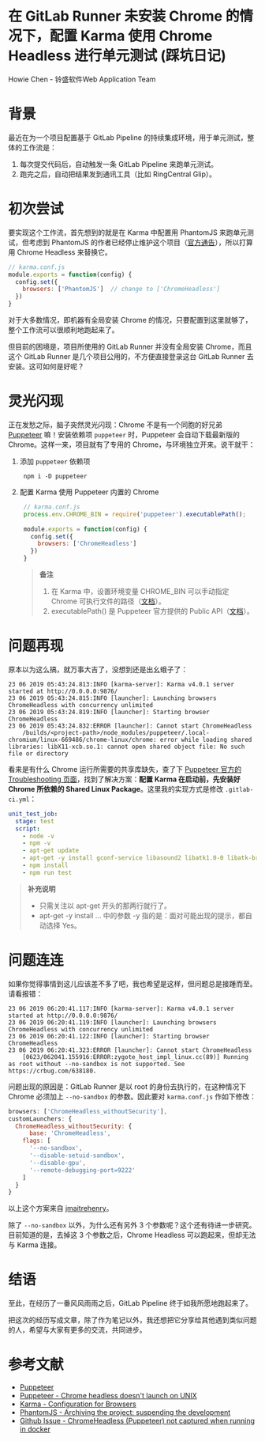 # 在 GitLab Runner 未安装 Chrome 的情况下，配置 Karma 使用 Chrome Headless 进行单元测试 (踩坑日记)

Howie Chen - 铃盛软件Web Application Team



# 背景

最近在为一个项目配置基于 GitLab Pipeline 的持续集成环境，用于单元测试，整体的工作流是：

1. 每次提交代码后，自动触发一条 GitLab Pipeline 来跑单元测试。
2. 跑完之后，自动把结果发到通讯工具（比如 RingCentral Glip）。



# 初次尝试

要实现这个工作流，首先想到的就是在 Karma 中配置用 PhantomJS 来跑单元测试，但考虑到 PhantomJS 的作者已经停止维护这个项目（[官方通告](https://github.com/ariya/phantomjs/issues/15344)），所以打算用 Chrome Headless 来替换它。

```javascript
// karma.conf.js
module.exports = function(config) {
  config.set({
    browsers: ['PhantomJS']  // change to ['ChromeHeadless']
  })
}
```

对于大多数情况，即机器有全局安装 Chrome 的情况，只要配置到这里就够了，整个工作流可以很顺利地跑起来了。

但目前的困境是，项目所使用的 GitLab Runner 并没有全局安装 Chrome，而且这个 GitLab Runner 是几个项目公用的，不方便直接登录这台 GitLab Runner 去安装。这可如何是好呢？



# 灵光闪现

正在发愁之际，脑子突然灵光闪现：Chrome 不是有一个同胞的好兄弟 [Puppeteer](https://github.com/GoogleChrome/puppeteer) 嘛！安装依赖项 `puppeteer` 时，Puppeteer 会自动下载最新版的 Chrome。这样一来，项目就有了专用的 Chrome，与环境独立开来。说干就干：

1. 添加 `puppeteer` 依赖项

   ```shell
    npm i -D puppeteer
   ```

2. 配置 Karma 使用 Puppeteer 内置的 Chrome

   ```javascript
    // karma.conf.js
    process.env.CHROME_BIN = require('puppeteer').executablePath();
    
    module.exports = function(config) {
      config.set({
        browsers: ['ChromeHeadless']
      })
    }
   ```
   
   > **备注**
   >
   > 1. 在 Karma 中，设置环境变量 CHROME_BIN 可以手动指定 Chrome 可执行文件的路径（[文档](http://karma-runner.github.io/4.0/config/browsers.html)）。
   > 2. executablePath() 是 Puppeteer 官方提供的 Public API（[文档](https://github.com/GoogleChrome/puppeteer/blob/v1.18.0/docs/api.md#puppeteerexecutablepath)）。



# 问题再现

原本以为这么搞，就万事大吉了，没想到还是出幺蛾子了：

    23 06 2019 05:43:24.813:INFO [karma-server]: Karma v4.0.1 server started at http://0.0.0.0:9876/
    23 06 2019 05:43:24.815:INFO [launcher]: Launching browsers ChromeHeadless with concurrency unlimited
    23 06 2019 05:43:24.819:INFO [launcher]: Starting browser ChromeHeadless
    23 06 2019 05:43:24.832:ERROR [launcher]: Cannot start ChromeHeadless
    	/builds/<project-path>/node_modules/puppeteer/.local-chromium/linux-669486/chrome-linux/chrome: error while loading shared libraries: libX11-xcb.so.1: cannot open shared object file: No such file or directory

看来是有什么 Chrome 运行所需要的共享库缺失，查了下 [Puppeteer 官方的 Troubleshooting 页面](https://github.com/GoogleChrome/puppeteer/blob/master/docs/troubleshooting.md#chrome-headless-doesnt-launch-on-unix)，找到了解决方案：**配置 Karma 在启动前，先安装好 Chrome 所依赖的 Shared Linux Package**。这里我的实现方式是修改 `.gitlab-ci.yml`：

```yaml
unit_test_job:
  stage: test
  script:
    - node -v
    - npm -v
    - apt-get update
    - apt-get -y install gconf-service libasound2 libatk1.0-0 libatk-bridge2.0-0 libc6 libcairo2 libcups2 libdbus-1-3 libexpat1 libfontconfig1 libgcc1 libgconf-2-4 libgdk-pixbuf2.0-0 libglib2.0-0 libgtk-3-0 libnspr4 libpango-1.0-0 libpangocairo-1.0-0 libstdc++6 libx11-6 libx11-xcb1 libxcb1 libxcomposite1 libxcursor1 libxdamage1 libxext6 libxfixes3 libxi6 libxrandr2 libxrender1 libxss1 libxtst6 ca-certificates fonts-liberation libappindicator1 libnss3 lsb-release xdg-utils wget
    - npm install
    - npm run test
```

> **补充说明**
>
> - 只需关注以 apt-get 开头的那两行就行了。
> - apt-get -y install ... 中的参数 -y 指的是：面对可能出现的提示，都自动选择 Yes。



# 问题连连

如果你觉得事情到这儿应该差不多了吧，我也希望是这样，但问题总是接踵而至。请看报错：

    23 06 2019 06:20:41.117:INFO [karma-server]: Karma v4.0.1 server started at http://0.0.0.0:9876/
    23 06 2019 06:20:41.119:INFO [launcher]: Launching browsers ChromeHeadless with concurrency unlimited
    23 06 2019 06:20:41.122:INFO [launcher]: Starting browser ChromeHeadless
    23 06 2019 06:20:41.323:ERROR [launcher]: Cannot start ChromeHeadless
    	[0623/062041.155916:ERROR:zygote_host_impl_linux.cc(89)] Running as root without --no-sandbox is not supported. See https://crbug.com/638180.

问题出现的原因是：GitLab Runner 是以 root 的身份去执行的，在这种情况下 Chrome 必须加上 `--no-sandbox` 的参数。因此要对 `karma.conf.js` 作如下修改：

```javascript
browsers: ['ChromeHeadless_withoutSecurity'],
customLaunchers: {
  ChromeHeadless_withoutSecurity: {
	  base: 'ChromeHeadless',
    flags: [
      '--no-sandbox',
      '--disable-setuid-sandbox',
      '--disable-gpu',
      '--remote-debugging-port=9222'
    ]
  }
}
```

以上这个方案来自 [jmaitrehenry](https://github.com/karma-runner/karma-chrome-launcher/issues/170#issuecomment-374342709)。

除了 `--no-sandbox` 以外，为什么还有另外 3 个参数呢？这个还有待进一步研究。目前知道的是，去掉这 3 个参数之后，Chrome Headless 可以跑起来，但却无法与 Karma 连接。



# 结语

至此，在经历了一番风风雨雨之后，GitLab Pipeline 终于如我所愿地跑起来了。

把这次的经历写成文章，除了作为笔记以外，我还想把它分享给其他遇到类似问题的人，希望与大家有更多的交流，共同进步。



# 参考文献

- [Puppeteer](https://github.com/GoogleChrome/puppeteer)
- [Puppeteer - Chrome headless doesn't launch on UNIX](https://github.com/GoogleChrome/puppeteer/blob/master/docs/troubleshooting.md#chrome-headless-doesnt-launch-on-unix)
- [Karma - Configuration for Browsers](http://karma-runner.github.io/4.0/config/browsers.html)
- [PhantomJS - Archiving the project: suspending the development](https://github.com/ariya/phantomjs/issues/15344)
- [Github Issue - ChromeHeadless (Puppeteer) not captured when running in docker](https://github.com/karma-runner/karma-chrome-launcher/issues/170#issuecomment-374342709)
